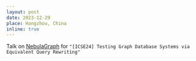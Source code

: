 ```yaml
---
layout: post
date: 2023-12-29
place: Hangzhou, China
inline: true
---
```

Talk on [NebulaGraph](https://www.nebula-graph.io/) for `"[ICSE24] Testing Graph Database Systems via Equivalent Query Rewriting"`